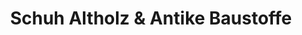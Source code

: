 ---
title: "Schuh Altholz & Antike Baustoffe"
url: /wien/schuh-altholz-und-antike-baustoffe/
shop: Baustoffe
---